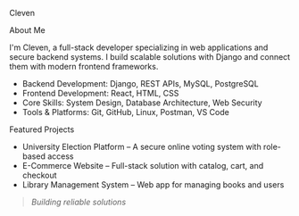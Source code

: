 Cleven

About Me

I'm Cleven, a full-stack developer specializing in web applications and secure backend systems. I build scalable solutions with Django and connect them with modern frontend frameworks.

  - Backend Development: Django, REST APIs, MySQL, PostgreSQL
  - Frontend Development: React, HTML, CSS
  - Core Skills: System Design, Database Architecture, Web Security
  - Tools & Platforms: Git, GitHub, Linux, Postman, VS Code

Featured Projects
  - University Election Platform – A secure online voting system with role-based access
  - E-Commerce Website – Full-stack solution with catalog, cart, and checkout
  - Library Management System – Web app for managing books and users

><i>Building reliable solutions</i>
